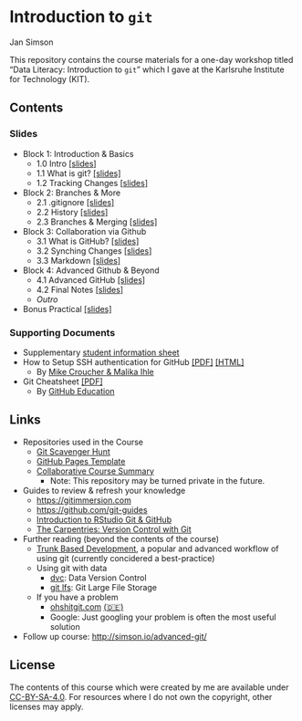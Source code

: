 # Introduction to `git`
Jan Simson

This repository contains the course materials for a one-day workshop
titled “Data Literacy: Introduction to `git`” which I gave at the
Karlsruhe Institute for Technology (KIT).

<!--
  To update the README, render this file directly via
  quarto render README.qmd --to=gfm
-->

## Contents

### Slides

- Block 1: Introduction & Basics
  - 1.0 Intro
    [\[slides\]](https://simson.io/intro-to-git/1.0-intro.html)
  - 1.1 What is git?
    [\[slides\]](https://simson.io/intro-to-git/1.1-what_is_git.html)
  - 1.2 Tracking Changes
    [\[slides\]](https://simson.io/intro-to-git/1.2-tracking_changes.html)
- Block 2: Branches & More
  - 2.1 .gitignore
    [\[slides\]](https://simson.io/intro-to-git/2.1-gitignore.html)
  - 2.2 History
    [\[slides\]](https://simson.io/intro-to-git/2.2-history.html)
  - 2.3 Branches & Merging
    [\[slides\]](https://simson.io/intro-to-git/2.3-branches_merging.html)
- Block 3: Collaboration via Github
  - 3.1 What is GitHub?
    [\[slides\]](https://simson.io/intro-to-git/3.1-what_is_github.html)
  - 3.2 Synching Changes
    [\[slides\]](https://simson.io/intro-to-git/3.2-synching_changes.html)
  - 3.3 Markdown
    [\[slides\]](https://simson.io/intro-to-git/3.3-markdown.html)
- Block 4: Advanced Github & Beyond
  - 4.1 Advanced GitHub
    [\[slides\]](https://simson.io/intro-to-git/4.1-advanced_github.html)
  - 4.2 Final Notes
    [\[slides\]](https://simson.io/intro-to-git/4.2-final_notes.html)
  - *Outro*
- Bonus Practical
  [\[slides\]](https://simson.io/intro-to-git/6.0-bonus-practical.html)

<!-- *: Since they have to be manually generated, the PDF version of slides may be slightly outdated. Please refer to [this guide](https://revealjs.com/pdf-export/), on how to export your own PDF version from the online slides. -->

### Supporting Documents

- Supplementary [student information
  sheet](https://simson.io/intro-to-git/resources/student-info/student-info.pdf)
- How to Setup SSH authentication for GitHub
  [\[PDF\]](https://simson.io/intro-to-git/resources/ssh/how-to-setup-github-ssh.pdf)
  [\[HTML\]](https://lmu-osc.github.io/Introduction-RStudio-Git-GitHub/SSH.html)
  - By [Mike Croucher & Malika
    Ihle](https://github.com/lmu-osc/Introduction-RStudio-Git-GitHub)
- Git Cheatsheet [\[PDF\]](resources/git-cheat-sheet-education.pdf)
  - By [GitHub Education](https://education.github.com/)

## Links

- Repositories used in the Course
  - [Git Scavenger
    Hunt](https://github.com/open-teaching/git-scavenger-hunt)
  - [GitHub Pages
    Template](https://github.com/open-teaching/gh-pages-template)
  - [Collaborative Course
    Summary](https://github.com/open-teaching/git-course-summary-ws22)
    - Note: This repository may be turned private in the future.
- Guides to review & refresh your knowledge
  - <https://gitimmersion.com>
  - <https://github.com/git-guides>
  - [Introduction to RStudio Git &
    GitHub](https://lmu-osc.github.io/Introduction-RStudio-Git-GitHub/)
  - [The Carpentries: Version Control with
    Git](https://swcarpentry.github.io/git-novice/)
- Further reading (beyond the contents of the course)
  - [Trunk Based
    Development](https://www.atlassian.com/continuous-delivery/continuous-integration/trunk-based-development),
    a popular and advanced workflow of using git (currently concidered a
    best-practice)
  - Using git with data
    - [dvc](https://dvc.org/): Data Version Control
    - [git lfs](https://git-lfs.github.com/): Git Large File Storage
  - If you have a problem
    - [ohshitgit.com](https://ohshitgit.com/)
      [(🇩🇪)](https://ohshitgit.com/de)
    - Google: Just googling your problem is often the most useful
      solution
- Follow up course: <http://simson.io/advanced-git/>

## License

The contents of this course which were created by me are available under
[CC-BY-SA-4.0](https://creativecommons.org/licenses/by-sa/4.0/). For
resources where I do not own the copyright, other licenses may apply.
